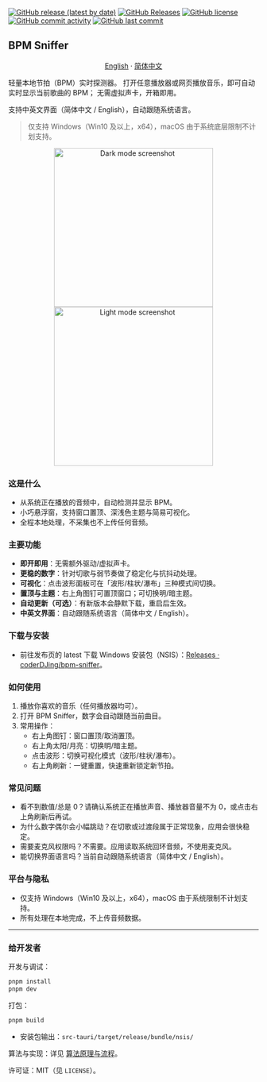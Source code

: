 [![GitHub release (latest by date)](https://img.shields.io/github/v/release/coderDJing/bpm-sniffer)](github.com/coderDJing/bpm-sniffer/releases/latest)
[![GitHub Releases](https://img.shields.io/github/downloads/coderDJing/bpm-sniffer/total?logo=github)](github.com/coderDJing/bpm-sniffer/releases)
[![GitHub license](https://img.shields.io/github/license/coderDJing/bpm-sniffer)](github.com/coderDJing/bpm-sniffer/blob/main/LICENSE)
[![GitHub commit activity](https://img.shields.io/github/commit-activity/m/coderDJing/bpm-sniffer)](github.com/coderDJing/bpm-sniffer/commits/master)
[![GitHub last commit](https://img.shields.io/github/last-commit/coderDJing/bpm-sniffer)](github.com/coderDJing/bpm-sniffer/commits/master)

## BPM Sniffer

<p align="center">
  <a href="/README.md">English</a>
    ·
  <a href="/readme/README_CN.md">简体中文</a>
 </p>

轻量本地节拍（BPM）实时探测器。
打开任意播放器或网页播放音乐，即可自动实时显示当前歌曲的 BPM；
无需虚拟声卡，开箱即用。

支持中英文界面（简体中文 / English），自动跟随系统语言。

> 仅支持 Windows（Win10 及以上，x64），macOS 由于系统底层限制不计划支持。

<p align="center">
  <img src="darkScreenshot.png" alt="Dark mode screenshot" width="320" />
  <img src="lightScreenshot.png" alt="Light mode screenshot" width="320" />
</p>

### 这是什么

- 从系统正在播放的音频中，自动检测并显示 BPM。
- 小巧悬浮窗，支持窗口置顶、深浅色主题与简易可视化。
- 全程本地处理，不采集也不上传任何音频。

### 主要功能

- **即开即用**：无需额外驱动/虚拟声卡。
- **更稳的数字**：针对切歌与弱节奏做了稳定化与抗抖动处理。
- **可视化**：点击波形面板可在「波形/柱状/瀑布」三种模式间切换。
- **置顶与主题**：右上角图钉可置顶窗口；可切换明/暗主题。
- **自动更新（可选）**：有新版本会静默下载，重启后生效。
- **中英文界面**：自动跟随系统语言（简体中文 / English）。

### 下载与安装

- 前往发布页的 latest 下载 Windows 安装包（NSIS）：[Releases · coderDJing/bpm-sniffer](https://github.com/coderDJing/bpm-sniffer/releases/latest)。

### 如何使用

1. 播放你喜欢的音乐（任何播放器均可）。
2. 打开 BPM Sniffer，数字会自动跟随当前曲目。
3. 常用操作：
   - 右上角图钉：窗口置顶/取消置顶。
   - 右上角太阳/月亮：切换明/暗主题。
   - 点击波形：切换可视化模式（波形/柱状/瀑布）。
   - 右上角刷新：一键重置，快速重新锁定新节拍。

### 常见问题

- 看不到数值/总是 0？请确认系统正在播放声音、播放器音量不为 0，或点击右上角刷新后再试。
- 为什么数字偶尔会小幅跳动？在切歌或过渡段属于正常现象，应用会很快稳定。
- 需要麦克风权限吗？不需要。应用读取系统回环音频，不使用麦克风。
 - 能切换界面语言吗？当前自动跟随系统语言（简体中文 / English）。

### 平台与隐私

- 仅支持 Windows（Win10 及以上，x64），macOS 由于系统限制不计划支持。
- 所有处理在本地完成，不上传音频数据。

---

### 给开发者

开发与调试：

```bash
pnpm install
pnpm dev
```

打包：

```bash
pnpm build
```

- 安装包输出：`src-tauri/target/release/bundle/nsis/`

算法与实现：详见 [算法原理与流程](doc/算法原理与流程.md)。

许可证：MIT（见 `LICENSE`）。